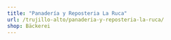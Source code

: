 ```yaml
---
title: "Panadería y Reposteria La Ruca"
url: /trujillo-alto/panaderia-y-reposteria-la-ruca/
shop: Bäckerei
---
```

